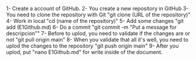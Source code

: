 1- Create a account of GitHub.
2- You create a new repository in GitHub
3- You need to clone the repository with Git "git clone (URL of the repository)"
4- Work in local "cd (name of the repository)"
5- Add some changes "git add (E1Github.md)
6- Do a commit "git commit -m "Put a message for descripcion""
7- Before to uplod, you need to validate if the changes are or not "git pull origin main"
8- When you validate that all it's well, you need to uplod the changes to the repository "git push origin main"
9- After you uplod, put "nano E1Github.md" for write inside of the document.
